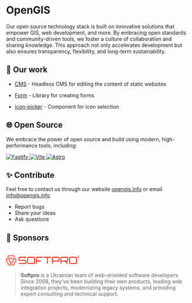 # OpenGIS

Our open source technology stack is built on innovative solutions that empower GIS, web development, and more. By embracing open standards and community-driven tools, we foster a culture of collaboration and sharing knowledge. This approach not only accelerates development but also ensures transparency, flexibility, and long-term sustainability.


## 💼 Our work

- [CMS](https://github.com/opengisinfo/cms) - Headless CMS for editing the content of static websites

- [Form](https://github.com/opengisinfo/form) - Library for creating forms

- [icon-picker](https://github.com/opengisinfo/icon-picker) - Component for icon selection


## 🌐 Open Source


We embrace the power of open source and build using modern, high-performance tools, including:

<p>
  <a href="https://fastify.dev/" target="_blank">
    <img src="https://img.shields.io/badge/Fastify-323330?style=for-the-badge&logo=fastify" alt="Fastify" />
  </a>
  <a href="https://vitejs.dev/" target="_blank">
    <img src="https://img.shields.io/badge/Vite-646CFF?style=for-the-badge&logo=vite&logoColor=white" alt="Vite" />
  </a>
  <a href="https://astro.build/" target="_blank">
    <img src="https://img.shields.io/badge/Astro-000000?style=for-the-badge&logo=astro&logoColor=white" alt="Astro" />
  </a>
</p>

## ✨ Contribute

Feel free to contact us through our website [opengis.info](https://opengis.info) or email <info@opengis.info>

- Report bugs
- Share your ideas
- Ask questions

## 🤝 Sponsors
<br>

<img src="../profile/img/sponsor-logo.svg" alt="Softpro Logo" width="200" />


> **Softpro** is a Ukrainian team of web-oriented software developers. Since 2008, they've been building their own products, leading web integration projects, modernizing legacy systems, and providing expert consulting and technical support.
